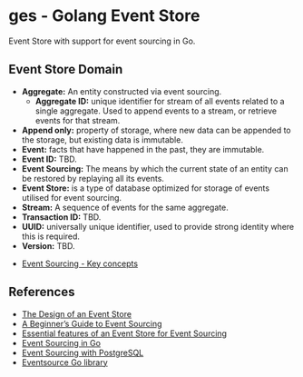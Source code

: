 # ges - Golang Event Store

Event Store with support for event sourcing in Go.

## Event Store Domain

* **Aggregate:** An entity constructed via event sourcing.
    * **Aggregate ID:** unique identifier for stream of all events related to a single aggregate. Used to append events to
      a stream, or retrieve events for that stream.
* **Append only:** property of storage, where new data can be appended to the storage, but existing data is immutable.
* **Event:** facts that have happened in the past, they are immutable.
* **Event ID:** TBD.
* **Event Sourcing:** The means by which the current state of an entity can be restored by replaying all its events.
* **Event Store:** is a type of database optimized for storage of events utilised for event sourcing.
* **Stream:** A sequence of events for the same aggregate.
* **Transaction ID:** TBD.
* **UUID:** universally unique identifier, used to provide strong identity where this is required.
* **Version:** TBD.

- [Event Sourcing - Key concepts](https://github.com/altairsix/eventsource#key-concepts)

## References

- [The Design of an Event Store](https://towardsdatascience.com/the-design-of-an-event-store-8c751c47db6f)
- [A Beginner’s Guide to Event Sourcing](https://www.eventstore.com/event-sourcing)
- [Essential features of an Event Store for Event Sourcing](https://itnext.io/essential-features-of-an-event-store-for-event-sourcing-13e61ca4d066)
- [Event Sourcing in Go](https://victoramartinez.com/posts/event-sourcing-in-go/)
- [Event Sourcing with PostgreSQL](https://github.com/evgeniy-khist/postgresql-event-sourcing)
- [Eventsource Go library](https://github.com/altairsix/eventsource)
